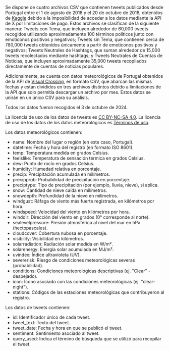 Se dispone de cuatro archivos CSV que contienen tweets publicados desde Portugal entre el 1 de agosto de 2018 y el 20 de octubre de 2018, obtenidos de
[Kaggle](https://www.kaggle.com/datasets/augustop/portuguese-tweets-for-sentiment-analysis) debido a la
imposibilidad de acceder a los datos mediante la API de X por limitaciones de pago. Estos archivos se clasifican de la siguiente manera: Tweets con Tema, que incluyen alrededor
de 60,000 tweets recogidos utilizando aproximadamente 100 términos políticos junto con emoticonos positivos y negativos; Tweets sin Tema, que contienen cerca de 780,000 tweets
obtenidos únicamente a partir de emoticonos positivos y negativos; Tweets Neutrales de Hashtags, que suman alrededor de 15,000 tweets recolectados mediante hashtags; y 
Tweets Neutrales de Cuentas de Noticias, que incluyen aproximadamente 35,000 tweets recopilados directamente de cuentas de noticias populares. 

Adicionalmente, se cuenta con datos meteorológicos de Portugal obtenidos de la API de [Visual Crossing](https://www.visualcrossing.com/weather-api), en formato CSV, que abarcan las mismas fechas y están divididos en tres 
archivos distintos debido a limitaciones de la API que solo permitía descargar un archivo por mes. Estos datos se unirán en un único CSV para su análisis.

Todos los datos fueron recogidos el 3 de octubre de 2024.

La licencia de uso de los datos de tweets es [CC BY-NC-SA 4.0](https://creativecommons.org/licenses/by-nc-sa/4.0/deed.en). La licencia de uso de los datos de los datos 
meteorológicos es [Términos de uso](https://www.visualcrossing.com/weather-services-terms).

Los datos meteorológicos contienen:

- name: Nombre del lugar o región (en este caso, Portugal).
- datetime: Fecha y hora del registro (en formato ISO 8601).
- temp: Temperatura medida en grados Celsius.
- feelslike: Temperatura de sensación térmica en grados Celsius.
- dew: Punto de rocío en grados Celsius.
- humidity: Humedad relativa en porcentaje.
- precip: Precipitación acumulada en milímetros.
- precipprob: Probabilidad de precipitación en porcentaje.
- preciptype: Tipo de precipitación (por ejemplo, lluvia, nieve), si aplica.
- snow: Cantidad de nieve caída en milímetros.
- snowdepth: Profundidad de la nieve en milímetros.
- windgust: Ráfaga de viento más fuerte registrada, en kilómetros por hora.
- windspeed: Velocidad del viento en kilómetros por hora.
- winddir: Dirección del viento en grados (0° corresponde al norte).
- sealevelpressure: Presión atmosférica al nivel del mar en hPa (hectopascales).
- cloudcover: Cobertura nubosa en porcentaje.
- visibility: Visibilidad en kilómetros.
- solarradiation: Radiación solar medida en W/m².
- solarenergy: Energía solar acumulada en MJ/m².
- uvindex: Índice ultravioleta (UV).
- severerisk: Riesgo de condiciones meteorológicas severas (probabilidad).
- conditions: Condiciones meteorológicas descriptivas (ej. "Clear" - despejado).
- icon: Ícono asociado con las condiciones meteorológicas (ej. "clear-night").
- stations: Códigos de las estaciones meteorológicas que contribuyeron al registro.


Los datos de tweets contienen:

- id: Identificador único de cada tweet.
- tweet_text: Texto del tweet.
- tweet_date: Fecha y hora en que se publicó el tweet.
- sentiment: Sentimiento asociado al tweet.
- query_used: Indica el término de búsqueda que se utilizó para recopilar el tweet.

